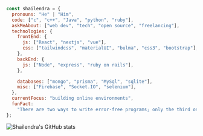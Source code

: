 
```javascript
const shailendra = {
  pronouns: "He" | "Him",
  code: ["c", "c++", "Java", "python", "ruby"],
  askMeAbout: ["web dev", "tech", "open source", "freelancing"],
  technologies: {
    frontEnd: {
      js: ["React", "nextjs", "vue"],
      css: ["tailwindcss", "materialUI", "bulma", "css3", "bootstrap"],
    },
    backEnd: {
      js: ["Node", "express", "ruby on rails"],
    },

    databases: ["mongo", "prisma", "MySql", "sqlite"],
    misc: ["Firebase", "Socket.IO", "selenium"],
  },
  currentFocus: "building online environments",
  funFact:
    "There are two ways to write error-free programs; only the third one works",
};
```
![Shailendra's GitHub stats](https://github-readme-stats.vercel.app/api?username=shailendra1703&show_icons=true&theme=tokyonight&count_private=true&border_color)
